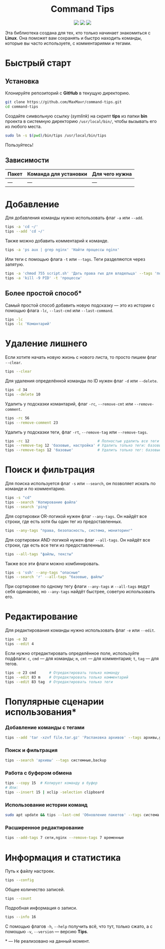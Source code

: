 <h1 align="center">Command Tips</h1>
<p align="center">

<img src="https://img.shields.io/badge/made%20by-MaxMavr-fcbf49" >

<img src="https://img.shields.io/badge/version-1.3.1-a7c957">

<img src="https://img.shields.io/badge/ВНИМАНИЕ,%20МОГУТ%20БЫТЬ%20ОШИБКИ-c1121f">
</p>

<p align="center" style="background-color: red; color: white;">

</p>

Эта библиотека создана для тех, кто только начинает знакомиться с __Linux__. Она поможет вам сохранять и быстро находить команды, которые вы часто используете, с комментариями и тегами.

# Быстрый старт

## Установка
Клонируйте репозиторий с __GitHub__ в текущую директорию.
```bash
git clone https://github.com/MaxMavr/command-tips.git
cd command-tips
```
Создайте символьную ссылку (_symlink_) на скрипт __tips__ из папки __bin__ проекта в системную директорию `/usr/local/bin/`, чтобы вызывать его из любого места.
```bash
sudo ln -s $(pwd)/bin/tips /usr/local/bin/tips
```
Пользуйтесь!

## Зависимости
| Пакет | Команда для установки | Для чего нужна |
| ---------| ----------| --------|
| — | — | — |

# Добавление
Для добавления команды нужно использовать флаг `-a` или `--add`.
```bash
tips -a 'cd ~/'
tips --add 'cd ~/'
```
Также можно добавить комментарий к команде.
```bash
tips -a 'ps aux | grep nginx' 'Найти процессы nginx'
```
Или теги с помощью флага `-t` или `--tags`. Теги разделяются через запятую.
```bash
tips -a 'chmod 755 script.sh' 'Дать права rwx для владельца' --tags 'пользователи,права'
tips -a 'kill -9 PID' -t 'процессы'
```
## Более простой способ*
Самый простой способ добавить новую подсказку — это из истории с помощью флага `-lc`, `--last-cmd` или `--last-command`.
```bash
tips -lc
tips -lc 'Комантарий'
```

# Удаление лишнего
Если хотите начать новую жизнь с нового листа, то просто пишем флаг `--clear`.
```bash
tips --clear
```
Для удаления определённой команды по ID нужен флаг `-d` или `--delete`.
```bash
tips -d 34
tips --delete 10
```
Удалить у подсказки комантарий, флаг `-rс`, `--remove-cmt` или `--remove-comment`.
```bash
tips -rс 56
tips --remove-comment 23
```
Удалить у подсказки теги, флаг `-rt`, `--remove-tag` или `--remove-tags`.
```bash
tips -rс 12                               # Полностью удалить все теги
tips --remove-tag 12 'базовые, настройка' # Удалить только теги: базовые, настройка
tips --remove-tags 12 'базовые'           # Удалить только тег: базовые
```

# Поиск и фильтрация
Для поиска используется флаг `-s` или `--search`, он позволяет искать по команде и по комментарию.
```bash
tips -s "cd"
tips --search 'Копирование файла'
tips --search 'ping'
```
Для сортировки OR-логикой нужен флаг `--any-tags`. Он найдёт все строки, где есть хотя бы один тег из предоставленных.
```bash
tips --any-tags "права, безопасность, система, мониторинг"
```
Для сортировки AND-логикой нужен флаг `--all-tags`. Он найдёт все строки, где есть все теги из предоставленных.
```bash
tips --all-tags "файлы, тексты"
```
Также все эти флаги можно комбинировать.
```bash
tips -s 'ssh' --any-tags "опасные"
tips --search 'r' --all-tags "базовые, файлы"
```
При сортировке по одному тегу флаги `--any-tags` и `--all-tags` ведут себя одинаково, но `--any-tags` найдёт быстрее, советую использовать его.

# Редактирование
Для редактирования команды нужно использовать флаг `-e` или `--edit`.
```bash
tips -e 32
tips --edit 4
```
Если нужно отредактировать определённое поле, используйте подфлаги:
`c`, `cmd` — для команды; `m`, `cmt` — для комментария; `t`, `tag` — для тегов.
```bash
tips -e 23 cmd      # Отредактировать только команду
tips --edit 83 m    # Отредактировать только комментарий
tips --edit 83 tag  # Отредактировать только теги
```

# Популярные сценарии использования*

### Добавление команды с тегами
```bash
tips --add 'tar -xzvf file.tar.gz' 'Распаковка архивов' --tags архивы,gzip
```

### Поиск и фильтрация
```bash
tips --search 'архивы' --tags системные,backup
```

### Работа с буфером обмена
```bash
tips --copy 15  # Копирует команду в буфер
# Или:
tips --insert 15 | xclip -selection clipboard
```

### Использование истории команд
```bash
sudo apt update && tips --last-cmd 'Обновление пакетов' --tags система
```

### Расширенное редактирование
```bash
tips --add-tags 7 сети,nginx --remove-tags 7 временные
```

# Информация и статистика
Путь к файлу настроек.
```bash
tips --config
```
Общее количество записей.
```bash
tips --count
```
Подробная информация о записи.
```bash
tips --info 16
```
С помощью флагов `-h`, `--help` получить всё, что тут, только сжато, а с помощью `-v`, `--version` — версию __Tips__.

\* — Не реализовано на данный момент.